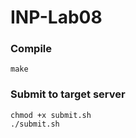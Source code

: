 # INP-Lab08

### Compile
```
make
```

### Submit to target server
```
chmod +x submit.sh
./submit.sh
```
